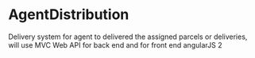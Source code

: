 # AgentDistribution
Delivery system for agent to delivered the assigned parcels or deliveries, will use MVC Web API for back end and for front end angularJS 2
